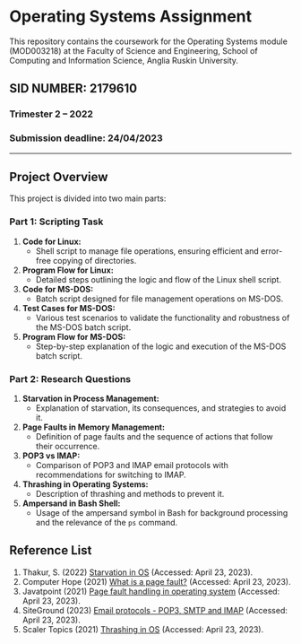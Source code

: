 # Operating Systems Assignment

This repository contains the coursework for the Operating Systems module (MOD003218) at the Faculty of Science and Engineering, School of Computing and Information Science, Anglia Ruskin University.

## SID NUMBER: 2179610

### Trimester 2 – 2022
### Submission deadline: 24/04/2023

---

## Project Overview

This project is divided into two main parts:

### Part 1: Scripting Task
1. **Code for Linux:**
   - Shell script to manage file operations, ensuring efficient and error-free copying of directories.
2. **Program Flow for Linux:**
   - Detailed steps outlining the logic and flow of the Linux shell script.
3. **Code for MS-DOS:**
   - Batch script designed for file management operations on MS-DOS.
4. **Test Cases for MS-DOS:**
   - Various test scenarios to validate the functionality and robustness of the MS-DOS batch script.
5. **Program Flow for MS-DOS:**
   - Step-by-step explanation of the logic and execution of the MS-DOS batch script.

### Part 2: Research Questions
1. **Starvation in Process Management:**
   - Explanation of starvation, its consequences, and strategies to avoid it.
2. **Page Faults in Memory Management:**
   - Definition of page faults and the sequence of actions that follow their occurrence.
3. **POP3 vs IMAP:**
   - Comparison of POP3 and IMAP email protocols with recommendations for switching to IMAP.
4. **Thrashing in Operating Systems:**
   - Description of thrashing and methods to prevent it.
5. **Ampersand in Bash Shell:**
   - Usage of the ampersand symbol in Bash for background processing and the relevance of the `ps` command.

## Reference List
1. Thakur, S. (2022) [Starvation in OS](https://unstop.com/blog/starvation-in-os) (Accessed: April 23, 2023).
2. Computer Hope (2021) [What is a page fault?](https://www.computerhope.com/jargon/p/pagefaul.htm) (Accessed: April 23, 2023).
3. Javatpoint (2021) [Page fault handling in operating system](https://www.javatpoint.com/page-fault-handling-in-operating-system) (Accessed: April 23, 2023).
4. SiteGround (2023) [Email protocols - POP3, SMTP and IMAP](https://www.siteground.co.uk/tutorials/email/protocols-pop3-smtp-imap/) (Accessed: April 23, 2023).
5. Scaler Topics (2021) [Thrashing in OS](https://www.scaler.com/topics/thrashing-in-os/) (Accessed: April 23, 2023).
